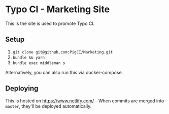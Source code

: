 # Typo CI - Marketing Site

This is the site is used to promote Typo CI.

## Setup

1. `git clone git@github.com:PigCI/Marketing.git`
2. `bundle && yarn`
3. `bundle exec middleman s`

Alternatively, you can also run this via docker-compose.

## Deploying

This is hosted on https://www.netlify.com/ - When commits are merged into `master`, they'll be deployed automatically.
